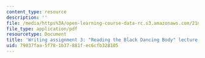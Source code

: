```yaml
---
content_type: resource
description: ''
file: /media/https%3A/open-learning-course-data-rc.s3.amazonaws.com/21m-621-theater-and-cultural-diversity-in-the-u-s-spring-2008/79037faa5f781b37881fec6cfb328105_MIT21M_670S08_unit2reading.pdf
file_type: application/pdf
resourcetype: Document
title: 'Writing assignment 3: "Reading the Black Dancing Body" lecture series responses'
uid: 79037faa-5f78-1b37-881f-ec6cfb328105
---
```

